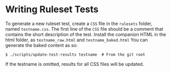 # Writing Ruleset Tests

To generate a new ruleset test, create a `CSS` file  in the `rulesets` folder, named `testname.css`. The first line of the `CSS` file should be a comment that contains the short description of the test.  Install the companion HTML in the html folder, as `testname_raw.html` and `testname_baked.html` You can generate the baked content as so:

```
$ ./scripts/update-test-results testname  # From the git root
```
 If the testname is omitted, results for all CSS files will be updated.

